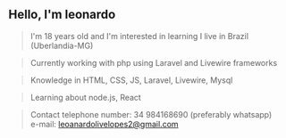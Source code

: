 ## Hello, I'm leonardo 
> I'm 18 years old and I'm interested in learning
> I live in Brazil (Uberlandia-MG)

> Currently working with php using Laravel and Livewire frameworks

> Knowledge in HTML, CSS, JS, Laravel, Livewire, Mysql 

> Learning about node.js, React 


> Contact telephone number: 34 984168690 (preferably whatsapp) <br />
e-mail: leoanardolivelopes2@gmail.com 



<!---
leolive1506/leolive1506 is a ✨ special ✨ repository because its `README.md` (this file) appears on your GitHub profile.
You can click the Preview link to take a look at your changes.
--->
